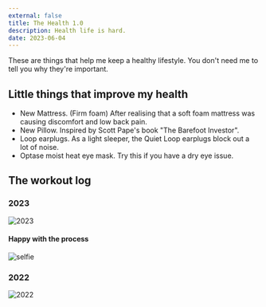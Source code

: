 ```yaml
---
external: false
title: The Health 1.0
description: Health life is hard.
date: 2023-06-04
---
```


These are things that help me keep a healthy lifestyle. You don't need me to tell you why they're important.

## Little things that improve my health
- New Mattress. (Firm foam) After realising that a soft foam mattress was causing discomfort and low back pain.
- New Pillow. Inspired by Scott Pape's book "The Barefoot Investor".
- Loop earplugs. As a light sleeper, the Quiet Loop earplugs block out a lot of noise. 
- Optase moist heat eye mask. Try this if you have a dry eye issue.

## The workout log
### 2023
![2023](/images/gym-log-2023.png)

#### Happy with the process
![selfie](/images/me-at-2023-06.jpg)

### 2022
![2022](/images/gym-log-2022-12.png)

